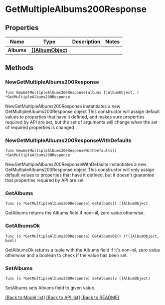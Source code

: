 # GetMultipleAlbums200Response

## Properties

Name | Type | Description | Notes
------------ | ------------- | ------------- | -------------
**Albums** | [**[]AlbumObject**](AlbumObject.md) |  | 

## Methods

### NewGetMultipleAlbums200Response

`func NewGetMultipleAlbums200Response(albums []AlbumObject, ) *GetMultipleAlbums200Response`

NewGetMultipleAlbums200Response instantiates a new GetMultipleAlbums200Response object
This constructor will assign default values to properties that have it defined,
and makes sure properties required by API are set, but the set of arguments
will change when the set of required properties is changed

### NewGetMultipleAlbums200ResponseWithDefaults

`func NewGetMultipleAlbums200ResponseWithDefaults() *GetMultipleAlbums200Response`

NewGetMultipleAlbums200ResponseWithDefaults instantiates a new GetMultipleAlbums200Response object
This constructor will only assign default values to properties that have it defined,
but it doesn't guarantee that properties required by API are set

### GetAlbums

`func (o *GetMultipleAlbums200Response) GetAlbums() []AlbumObject`

GetAlbums returns the Albums field if non-nil, zero value otherwise.

### GetAlbumsOk

`func (o *GetMultipleAlbums200Response) GetAlbumsOk() (*[]AlbumObject, bool)`

GetAlbumsOk returns a tuple with the Albums field if it's non-nil, zero value otherwise
and a boolean to check if the value has been set.

### SetAlbums

`func (o *GetMultipleAlbums200Response) SetAlbums(v []AlbumObject)`

SetAlbums sets Albums field to given value.



[[Back to Model list]](../README.md#documentation-for-models) [[Back to API list]](../README.md#documentation-for-api-endpoints) [[Back to README]](../README.md)


